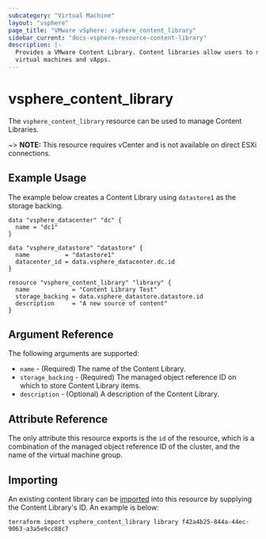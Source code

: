 ```yaml
---
subcategory: "Virtual Machine"
layout: "vsphere"
page_title: "VMware vSphere: vsphere_content_library"
sidebar_current: "docs-vsphere-resource-content-library"
description: |-
  Provides a VMware Content Library. Content libraries allow users to manage and share deployable content such as 
  virtual machines and vApps.
---
```


# vsphere\_content\_library

The `vsphere_content_library` resource can be used to manage Content Libraries.

~> **NOTE:** This resource requires vCenter and is not available on direct ESXi
connections.

## Example Usage

The example below creates a Content Library using `datastore1` as the storage backing.

```hcl
data "vsphere_datacenter" "dc" {
  name = "dc1"
}

data "vsphere_datastore" "datastore" {
  name          = "datastore1"
  datacenter_id = data.vsphere_datacenter.dc.id
}

resource "vsphere_content_library" "library" {
  name            = "Content Library Test"
  storage_backing = data.vsphere_datastore.datastore.id
  description     = "A new source of content" 
}
```

## Argument Reference

The following arguments are supported:

* `name` - (Required) The name of the Content Library.
* `storage_backing` - (Required) The managed object reference ID on which to store Content Library
  items.
* `description` - (Optional) A description of the Content Library.

## Attribute Reference

The only attribute this resource exports is the `id` of the resource, which is
a combination of the managed object reference ID of the
cluster, and the name of the virtual machine group.

## Importing

An existing content library can be [imported][docs-import] into this resource by
supplying the Content Library's ID. An example is below:

[docs-import]: https://www.terraform.io/docs/import/index.html

```
terraform import vsphere_content_library library f42a4b25-844a-44ec-9063-a3a5e9cc88c7
```
